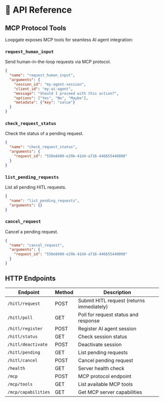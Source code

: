 # 📡 API Reference

## MCP Protocol Tools

Loopgate exposes MCP tools for seamless AI agent integration:

### `request_human_input`
Send human-in-the-loop requests via MCP protocol.

```json
{
  "name": "request_human_input",
  "arguments": {
    "session_id": "my-agent-session",
    "client_id": "my-ai-agent",
    "message": "Should I proceed with this action?",
    "options": ["Yes", "No", "Maybe"],
    "metadata": {"key": "value"}
  }
}
```

### `check_request_status`
Check the status of a pending request.

```json
{
  "name": "check_request_status",
  "arguments": {
    "request_id": "550e8400-e29b-41d4-a716-446655440000"
  }
}
```

### `list_pending_requests`
List all pending HITL requests.

```json
{
  "name": "list_pending_requests",
  "arguments": {}
}
```

### `cancel_request`
Cancel a pending request.

```json
{
  "name": "cancel_request",
  "arguments": {
    "request_id": "550e8400-e29b-41d4-a716-446655440000"
  }
}
```

## HTTP Endpoints

| Endpoint | Method | Description |
|----------|--------|-------------|
| `/hitl/request` | POST | Submit HITL request (returns immediately) |
| `/hitl/poll` | GET | Poll for request status and response |
| `/hitl/register` | POST | Register AI agent session |
| `/hitl/status` | GET | Check session status |
| `/hitl/deactivate` | POST | Deactivate session |
| `/hitl/pending` | GET | List pending requests |
| `/hitl/cancel` | POST | Cancel pending request |
| `/health` | GET | Server health check |
| `/mcp` | POST | MCP protocol endpoint |
| `/mcp/tools` | GET | List available MCP tools |
| `/mcp/capabilities` | GET | Get MCP server capabilities |